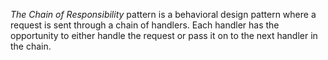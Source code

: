 *The Chain of Responsibility* pattern is a behavioral design pattern where a request is sent through a chain of handlers. Each handler has the opportunity to either handle the request or pass it on to the next handler in the chain.
